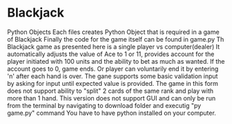 # Blackjack
Python Objects
Each files creates Python Object that is required in a game of Blackjack
Finally the code for the game itself can be found in game.py
Th Blackjack game as presented here is a single player vs computer(dealer)
It automatically adjusts the value of Ace to 1 or 11, provides account for the player initiated with 100 units
and the ability to bet as much as wanted. If the account goes to 0, game ends. Or player can voluntarily end it 
by entering 'n' after each hand is over.
The gane supports some basic validation input by asking for input until expected value is provided.
The game in this form does not support ability to "split" 2 cards of the same rank and play with more than 1 hand.
This version does not support GUI and can only be run from the terminal by navigating to download folder and executig "py game.py" command
You have to have python installed on your computer.
